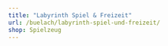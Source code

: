 ```yaml
---
title: "Labyrinth Spiel & Freizeit"
url: /buelach/labyrinth-spiel-und-freizeit/
shop: Spielzeug
---
```

